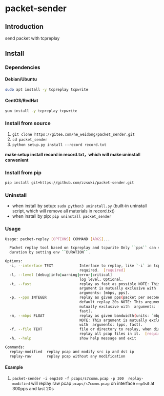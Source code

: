 # packet-sender

## Introduction
send packet with tcpreplay

## Install

### Dependencies

#### Debian/Ubuntu

```bash
sudo apt install -y tcpreplay tcpwrite
```

#### CentOS/RedHat

```bash
yum install -y tcpreplay tcpwrite
```

### Install from source

1.  `git clone https://gitee.com/he_weidong/packet_sender.git`
2.  `cd packet_sender`
3.  `python setup.py install --record record.txt`

**make setup install record in record.txt，which will make uninstall convenient**

### Install from pip

```bash
pip install git+https://github.com/zzsuki/packet-sender.git
```

### Uninstall

- when install by setup: `sudo python3 uninstall.py` (built-in uninstall script, which will remove all materials in record.txt)
- when install by pip: `pip uninstall packet_sender`


### Usage

```bash
Usage: packet-replay [OPTIONS] COMMAND [ARGS]...

  Packet replay tool based on tcpreplay and tcpwrite Only ``pps`` can set
  duration by setting env ``DURATION``.

Options:
  -i, --interface TEXT            Interface to replay, like `-i` in tcpreplay,
                                  required.  [required]
  -l, --level [debug|info|warning|error|critical]
                                  log level, Optional.
  -t, --fast                      replay as fast as possible NOTE: This
                                  argument is mutually exclusive with
                                  arguments: [mbps, pps].
  -p, --pps INTEGER               replay as given pps(packet per second),
                                  default replay 20s NOTE: This argument is
                                  mutually exclusive with  arguments: [mbps,
                                  fast].
  -m, --mbps FLOAT                replay as given bandwidth(units: `mbps`)
                                  NOTE: This argument is mutually exclusive
                                  with  arguments: [pps, fast].
  -f, --file TEXT                 file or directory to replay, when directory,
                                  replay all pcap files in it.  [required]
  -h, --help                      show help message and exit

Commands:
  replay-modified  replay pcap and modify src ip and dst ip
  replay-raw       replay pcap without any modification
```

#### Example

1. `packet-sender -i enp3s0 -f pcaps/s7comm.pcap -p 300  replay-modified` will replay raw pcap `pcaps/s7comm.pcap` on interface `enp3s0` at 300pps and last 20s


